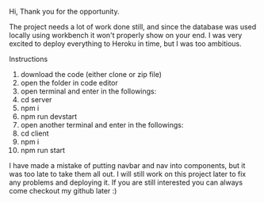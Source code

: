 Hi, Thank you for the opportunity.

The project needs a lot of work done still, and since the database was used locally using workbench it won't properly show on your end.
I was very excited to deploy everything to Heroku in time, but I was too ambitious. 

Instructions
1. download the code (either clone or zip file)
2. open the folder in code editor
3. open terminal and enter in the followings:
4. cd server
5. npm i
6. npm run devstart
7. open another terminal and enter in the followings:
8. cd client
9. npm i
10. npm run start

I have made a mistake of putting navbar and nav into components, but it was too late to take them all out. 
I will still work on this project later to fix any problems and deploying it. 
If you are still interested you can always come checkout my github later :) 
